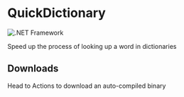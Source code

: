 # QuickDictionary

![.NET Framework](https://github.com/Henry-YSLin/QuickDictionary/workflows/.NET%20Framework/badge.svg)

 Speed up the process of looking up a word in dictionaries
 
 ## Downloads
 
 Head to Actions to download an auto-compiled binary
